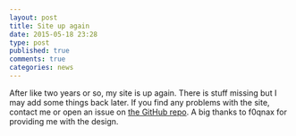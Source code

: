 ```yaml
---
layout: post
title: Site up again
date: 2015-05-18 23:28
type: post
published: true
comments: true
categories: news
---
```


After like two years or so, my site is up again. There is stuff missing but I may add some things back later.
If you find any problems with the site, contact me or open an issue on [the GitHub repo](https://github.com/ZetaTwo/zetatwocom). A big thanks to f0qnax for providing me with the design.
